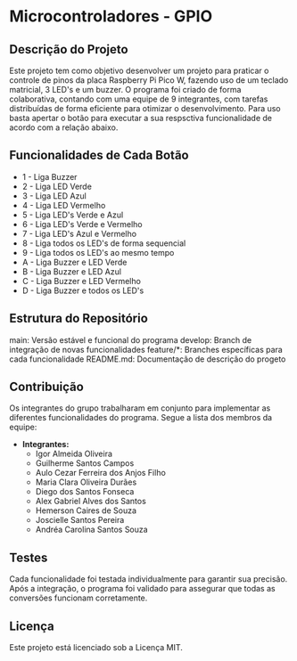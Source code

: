 # Microcontroladores - GPIO

## Descrição do Projeto

Este projeto tem como objetivo desenvolver um projeto para praticar o controle de pinos da placa Raspberry Pi Pico W, fazendo uso de um teclado matricial, 3 LED's e um buzzer. O programa foi criado de forma colaborativa, contando com uma equipe de 9 integrantes, com tarefas distribuídas de forma eficiente para otimizar o desenvolvimento.
Para uso basta apertar o botão para executar a sua respsctiva funcionalidade de acordo com a relação abaixo.

## Funcionalidades de Cada Botão

- 1 - Liga Buzzer
- 2 - Liga LED Verde
- 3 - Liga LED Azul
- 4 - Liga LED Vermelho
- 5 - Liga LED's Verde e Azul
- 6 - Liga LED's Verde e Vermelho
- 7 - Liga LED's Azul e Vermelho
- 8 - Liga todos os LED's de forma sequencial
- 9 - Liga todos os LED's ao mesmo tempo
- A - Liga Buzzer e LED Verde
- B - Liga Buzzer e LED Azul
- C - Liga Buzzer e LED Vermelho
- D - Liga Buzzer e todos os LED's

## Estrutura do Repositório
main: Versão estável e funcional do programa
develop: Branch de integração de novas funcionalidades
feature/*: Branches específicas para cada funcionalidade
README.md: Documentação de descrição do progeto

## Contribuição
Os integrantes do grupo trabalharam em conjunto para implementar as diferentes funcionalidades do programa. Segue a lista dos membros da equipe:

- **Integrantes:**
	- Igor Almeida Oliveira
	- Guilherme Santos Campos
	- Aulo Cezar Ferreira dos Anjos Filho
	- Maria Clara Oliveira Durães
	- Diego dos Santos Fonseca
	- Alex Gabriel Alves dos Santos
	- Hemerson Caires de Souza
	- Joscielle Santos Pereira
	- Andréa Carolina Santos Souza

## Testes
Cada funcionalidade foi testada individualmente para garantir sua precisão. Após a integração, o programa foi validado para assegurar que todas as conversões funcionam corretamente.

## Licença
Este projeto está licenciado sob a Licença MIT.
